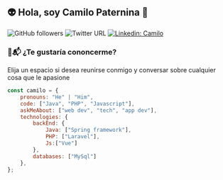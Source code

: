 <h2>👽 Hola, soy Camilo Paternina 🤖</h2>

![GitHub followers](https://img.shields.io/github/followers/CamiloPaternina0910?style=social)
![Twitter URL](https://img.shields.io/twitter/url?style=social&url=https%3A%2F%2Ftwitter.com%2Fcamilojpp09)
[![Linkedin: Camilo](https://img.shields.io/badge/camilojpp-blue?style=flat-square&logo=Linkedin&logoColor=white&link=https://www.linkedin.com/in/camilo-paternina/)](https://www.linkedin.com/in/camilo-paternina/)
### 👀📬 ¿Te gustaría cononcerme?

Elija un espacio si desea reunirse conmigo y conversar sobre cualquier cosa que le apasione 

```javascript
const camilo = {
    pronouns: "He" | "Him",
    code: ["Java", "PHP", "Javascript"],
    askMeAbout: ["web dev", "tech", "app dev"],
    technologies: {
        backEnd: {
            Java: ["Spring framework"],
            PHP: ["Laravel"],
            Js:["Vue"]
        },
        databases: ["MySql"]
    },
};
```

<!--
**CamiloPaternina0910/CamiloPaternina0910** is a ✨ _special_ ✨ repository because its `README.md` (this file) appears on your GitHub profile.

Here are some ideas to get you started:

- 🔭 I’m currently working on ...
- 🌱 I’m currently learning ...
- 👯 I’m looking to collaborate on ...
- 🤔 I’m looking for help with ...
- 💬 Ask me about ...
- 📫 How to reach me: ...
- 😄 Pronouns: ...
- ⚡ Fun fact: ...
-->
